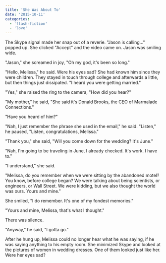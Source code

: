 ```yaml
---
title: 'She Was About To'
date: '2015-10-11'
categories:
  - 'flash-fiction'
  - 'love'
---
```


The Skype signal made her snap out of a reverie. "Jason is calling..." popped
up. She clicked "Accept" and the video came on. Jason was smiling wide.

<!-- truncate -->

"Jason," she screamed in joy, "Oh my god, it's been so long."

"Hello, Melissa," he said. Were his eyes sad? She had known him since they were
children. They stayed in touch through college and afterwards a little, but then
things just dissipated. "I heard you were getting married."

"Yes," she raised the ring to the camera, "How did you hear?"

"My mother," he said, "She said it's Donald Brooks, the CEO of Marmalade
Connections."

"Have you heard of him?"

"Nah, I just remember the phrase she used in the email," he said. "Listen," he
paused, "Listen, congratulations, Melissa."

"Thank you," she said, "Will you come down for the wedding? It's June."

"Nah, I'm going to be traveling in June, I already checked. It's work. I have
to."

"I understand," she said.

"Melissa, do you remember when we were sitting by the abandoned motel? You know,
before college began? We were talking about being scientists, or engineers, or
Wall Street. We were kidding, but we also thought the world was ours. Yours and
mine."

She smiled, "I do remember. It's one of my fondest memories."

"Yours and mine, Melissa, that's what I thought."

There was silence.

"Anyway," he said, "I gotta go."

After he hung up, Melissa could no longer hear what he was saying, if he was
saying anything to his empty room. She minimized Skype and looked at the
pictures of women in wedding dresses. One of them looked just like her. Were her
eyes sad?
